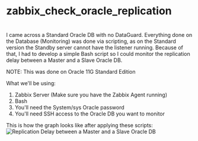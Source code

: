 #
# zabbix_check_oracle_replication
#

I came across a Standard Oracle DB with no DataGuard. Everything done on the Database (Monitoring) was done via scripting, as on the Standard version the Standby server cannot have the listener running.
Because of that, I had to develop a simple Bash script so I could monitor the replication delay between a Master and a Slave Oracle DB.

NOTE: This was done on Oracle 11G Standard Edition

What we'll be using:
1. Zabbix Server (Make sure you have the Zabbix Agent running)
2. Bash
3. You'll need the System/sys Oracle password
4. You'll need SSH access to the Oracle DB you want to monitor

This is how the graph looks like after applying these scripts:
![Replication Delay between a Master and a Slave Oracle DB](https://github.com/lpossamai/zabbix_check_oracle_replication/blob/master/docs/images/db2_archive_log_photo.png)
